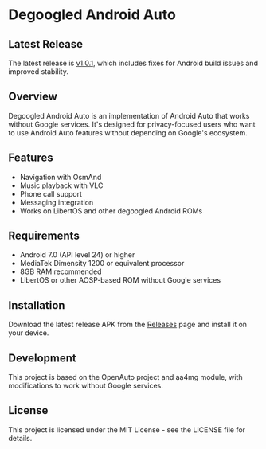 # Degoogled Android Auto

## Latest Release

The latest release is [v1.0.1](https://github.com/jacks4ever/Degoogled-Android-Auto/releases/tag/v1.0.1), which includes fixes for Android build issues and improved stability.

## Overview

Degoogled Android Auto is an implementation of Android Auto that works without Google services. It's designed for privacy-focused users who want to use Android Auto features without depending on Google's ecosystem.

## Features

- Navigation with OsmAnd
- Music playback with VLC
- Phone call support
- Messaging integration
- Works on LibertOS and other degoogled Android ROMs

## Requirements

- Android 7.0 (API level 24) or higher
- MediaTek Dimensity 1200 or equivalent processor
- 8GB RAM recommended
- LibertOS or other AOSP-based ROM without Google services

## Installation

Download the latest release APK from the [Releases](https://github.com/jacks4ever/Degoogled-Android-Auto/releases) page and install it on your device.

## Development

This project is based on the OpenAuto project and aa4mg module, with modifications to work without Google services.

## License

This project is licensed under the MIT License - see the LICENSE file for details.
